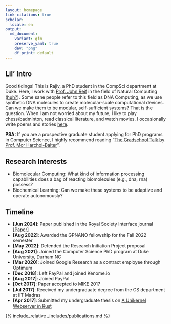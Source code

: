 ```yaml
---
layout: homepage
link-citations: true
scholar:
  locale: en
output:
  md_document:
    variant: gfm
    preserve_yaml: true
    dev: "png"
    df_print: default
---
```


## Lil’ Intro

Good tidings! This is Rajiv, a PhD student in the CompSci department at
Duke. Here, I work with <a href="https://users.cs.duke.edu/~reif/">Prof.
John Reif</a> in the field of Natural Computing
(<a href="https://www.dna.caltech.edu/DNAresearch_perspective.html">huh?</a>).
Some sane people refer to this field as DNA Computing, as we use
synthetic DNA molecules to create molecular-scale computational devices.
Can we make them to be modular, self-sufficient systems? That is the
question. When I am not worried about my future, I like to play
chess/badminton, read classical literature, and watch movies. I
occasionally write poems and stories
<a href="https://rajivteja.wordpress.com/"> here</a>.

**PSA:** If you are a prospective graduate student applying for PhD
programs in Computer Science, I highly recommend reading
“<a href="https://www.cs.cmu.edu/~harchol/gradschooltalk.pdf">The
Gradschool Talk by Prof. Mor Harchol-Balter</a>”.

## Research Interests

- Biomolecular Computing: What kind of information processing
  capabilities does a bag of reacting biomolecules (e.g., dna, rna)
  possess?
- Biochemical Learning: Can we make these systems to be adaptive and
  operate autonomously?

## Timeline

- **\[Jun 2024\]**: Paper published in the Royal Society Interface
  journal
  <a href="https://royalsocietypublishing.org/doi/10.1098/rsif.2024.0053">\[Paper\]</a>
- **\[Aug 2022\]**: Awarded the GPNANO fellowship for the Fall 2022
  semester
- **\[May 2022\]**: Defended the Research Initiation Project proposal
- **\[Aug 2021\]**: Joined the Computer Science PhD program at Duke
  University, Durham NC
- **\[Mar 2020\]**: Joined Google Research as a contract employee
  through Optimum
- **\[Dec 2018\]**: Left PayPal and joined Kenome.io
- **\[Aug 2017\]**: Joined PayPal
- **\[Oct 2017\]**: Paper accepted to MIKE 2017
- **\[Jul 2017\]**: Received my undergraduate degree from the CS
  department at IIT Madras
- **\[Apr 2017\]**: Submitted my undergraduate thesis on [A Unikernel
  Webserver in Rust](https://rajiv256.github.io/projects/ouros/)

{% include_relative _includes/publications.md %}
